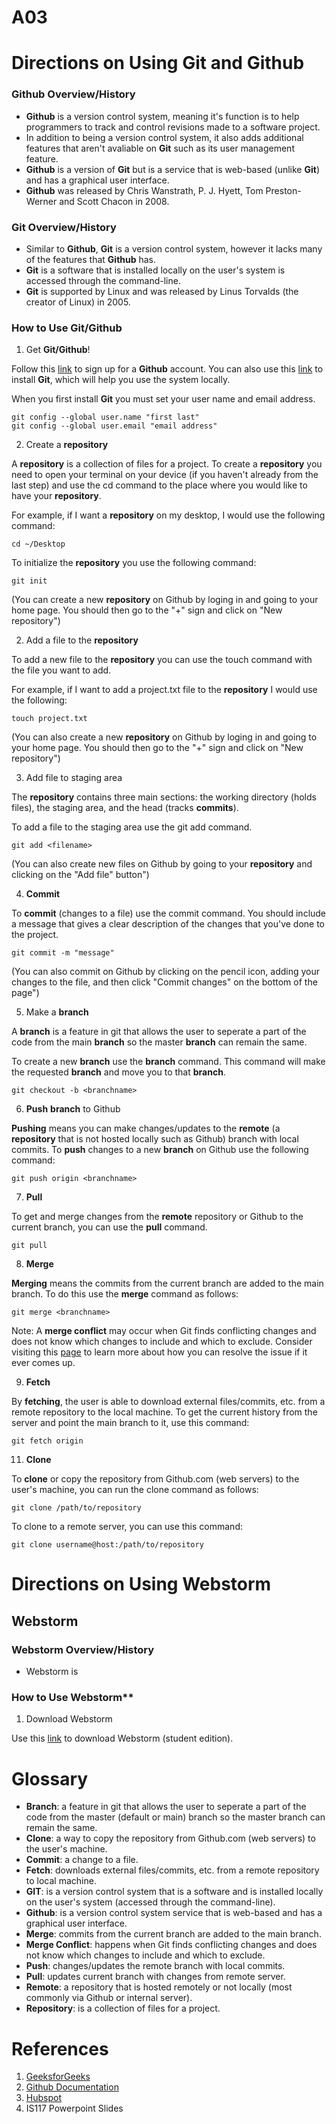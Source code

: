 # A03

# Directions on Using Git and Github

### **Github** Overview/History
- **Github** is a version control system, meaning it's function is to help programmers to track and control revisions made to a software project.
- In addition to being a version control system, it also adds additional features that aren't avaliable on **Git** such as its user management feature.
- **Github** is a version of **Git** but is a service that is web-based (unlike **Git**) and has a graphical user interface. 
- **Github** was released by Chris Wanstrath, P. J. Hyett, Tom Preston-Werner and Scott Chacon in 2008.

### **Git** Overview/History
- Similar to **Github**, **Git** is a version control system, however it lacks many of the features that **Github** has.
- **Git** is a software that is installed locally on the user's system is accessed through the command-line.
- **Git** is supported by Linux and was released by Linus Torvalds (the creator of Linux) in 2005.

### How to Use **Git/Github**
1. Get **Git/Github**!

Follow this [link](https://github.com) to sign up for a **Github** account. You can also use this [link](https://git-scm.com/downloads) to install **Git**, which will help you use the system locally. 

When you first install **Git** you must set your user name and email address.
```
git config --global user.name "first last"
git config --global user.email "email address"
```
2. Create a **repository**

A **repository** is a collection of files for a project. To create a **repository** you need to open your terminal on your device (if you haven't already from the last step) and use the cd command to the place where you would like to have your **repository**.

For example, if I want a **repository** on my desktop, I would use the following command: 

```
cd ~/Desktop
```
To initialize the **repository** you use the following command: 
```
git init
```

(You can create a new **repository** on Github by loging in and going to your home page. You should then go to the "+" sign and click on "New repository") 

2. Add a file to the **repository**

To add a new file to the **repository** you can use the touch command with the file you want to add.

For example, if I want to add a project.txt file to the **repository** I would use the following:

```
touch project.txt
```
(You can also create a new **repository** on Github by loging in and going to your home page. You should then go to the "+" sign and click on "New repository") 

3. Add file to staging area

The **repository** contains three main sections: the working directory (holds files), the staging area, and the head (tracks **commits**). 

To add a file to the staging area use the git add command. 
  
```
git add <filename>
```
(You can also create new files on Github by going to your **repository** and clicking on the "Add file" button") 

4. **Commit** 

To **commit** (changes to a file) use the commit command. You should include a message that gives a clear description of the changes that you've done to the project.

```
git commit -m "message"
```

(You can also commit on Github by clicking on the pencil icon, adding your changes to the file, and then click "Commit changes" on the bottom of the page") 

5. Make a **branch**

A **branch** is a feature in git that allows the user to seperate a part of the code from the main **branch** so the master **branch** can remain the same.

To create a new **branch** use the **branch** command. This command will make the requested **branch** and move you to that **branch**. 
```
git checkout -b <branchname>
```

6. **Push** **branch** to Github 

**Pushing** means you can make changes/updates to the **remote** (a **repository** that is not hosted locally such as Github) branch with local commits. To **push** changes to a new **branch** on Github use the following command:

```
git push origin <branchname>
```

7. **Pull** 

To get and merge changes from the **remote** repository or Github to the current branch, you can use the **pull** command.

```
git pull
```
8. **Merge**

**Merging** means the commits from the current branch are added to the main branch. To do this use the **merge** command as follows:

```
git merge <branchname>
```

Note: A **merge conflict** may occur when Git finds conflicting changes and does not know which changes to include and which to exclude. Consider visiting this [page](https://docs.github.com/en/pull-requests/collaborating-with-pull-requests/addressing-merge-conflicts/resolving-a-merge-conflict-using-the-command-line) to learn more about how you can resolve the issue if it ever comes up.

9. **Fetch**

By **fetching**, the user is able to download external files/commits, etc. from a remote repository to the local machine. To get the current history from the server and point the main branch to it, use this command:

```
git fetch origin
```

11. **Clone**

To **clone** or copy the repository from Github.com (web servers) to the user's machine, you can run the clone command as follows:

```
git clone /path/to/repository
```

To clone to a remote server, you can use this command: 

```
git clone username@host:/path/to/repository
```

# Directions on Using Webstorm
## Webstorm 
### Webstorm Overview/History 
- Webstorm is 

### How to Use Webstorm**

1. Download Webstorm 

Use this [link](https://www.jetbrains.com/community/education/#students) to download Webstorm (student edition).


# Glossary

- **Branch**: a feature in git that allows the user to seperate a part of the code from the master (default or main) branch so the master branch can remain the same.
- **Clone**: a way to copy the repository from Github.com (web servers) to the user's machine.
- **Commit**: a change to a file.
- **Fetch**: downloads external files/commits, etc. from a remote repository to local machine.
- **GIT**: is a version control system that is a software and is installed locally on the user's system (accessed through the command-line).
- **Github**: is a version control system service that is web-based and has a graphical user interface.
- **Merge**: commits from the current branch are added to the main branch.
- **Merge Conflict**: happens when Git finds conflicting changes and does not know which changes to include and which to exclude.
- **Push**: changes/updates the remote branch with local commits.
- **Pull**: updates current branch with changes from remote server.
- **Remote**: a repository that is hosted remotely or not locally (most commonly via Github or internal server).
- **Repository**: is a collection of files for a project.


# References
1. [GeeksforGeeks](https://www.geeksforgeeks.org/difference-between-git-and-github/)
2. [Github Documentation](https://docs.github.com/en)
3. [Hubspot](https://product.hubspot.com/blog/git-and-github-tutorial-for-beginners)
4. IS117 Powerpoint Slides
